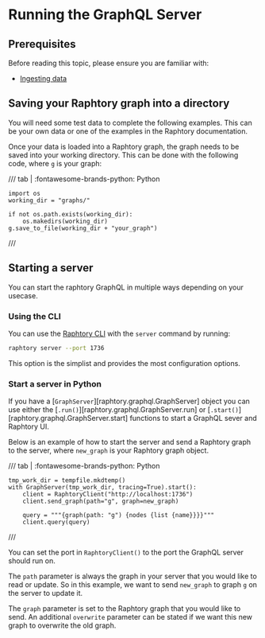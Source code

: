 # Running the GraphQL Server

## Prerequisites

Before reading this topic, please ensure you are familiar with:

- [Ingesting data](../ingestion/1_intro.md)

## Saving your Raphtory graph into a directory

You will need some test data to complete the following examples. This can be your own data or one of the examples in the Raphtory documentation.

Once your data is loaded into a Raphtory graph, the graph needs to be saved into your working directory. This can be done with the following code, where `g` is your graph:

/// tab | :fontawesome-brands-python: Python
```{.python notest}
import os
working_dir = "graphs/"

if not os.path.exists(working_dir):
    os.makedirs(working_dir)
g.save_to_file(working_dir + "your_graph")
```
///

## Starting a server

You can start the raphtory GraphQL in multiple ways depending on your usecase.

### Using the CLI

You can use the [Raphtory CLI](../getting-started/3_cli.md)  with the `server` command by running:

```sh
raphtory server --port 1736
```

This option is the simplist and provides the most configuration options.

### Start a server in Python

If you have a [`GraphServer`][raphtory.graphql.GraphServer] object you can use either the [`.run()`][raphtory.graphql.GraphServer.run] or [`.start()`][raphtory.graphql.GraphServer.start] functions to start a GraphQL sever and Raphtory UI.

Below is an example of how to start the server and send a Raphtory graph to the server, where `new_graph` is your Raphtory graph object.

/// tab | :fontawesome-brands-python: Python
```{.python notest}
tmp_work_dir = tempfile.mkdtemp()
with GraphServer(tmp_work_dir, tracing=True).start():
    client = RaphtoryClient("http://localhost:1736")
    client.send_graph(path="g", graph=new_graph)

    query = """{graph(path: "g") {nodes {list {name}}}}"""
    client.query(query)
```
///

You can set the port in `RaphtoryClient()` to the port the GraphQL server should run on.

The `path` parameter is always the graph in your server that you would like to read or update. So in this example, we want to send `new_graph` to graph `g` on the server to update it.

The `graph` parameter is set to the Raphtory graph that you would like to send. An additional `overwrite` parameter can be stated if we want this new graph to overwrite the old graph.
